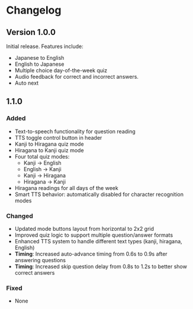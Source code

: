 # Changelog

## Version 1.0.0

Initial release. Features include:

- Japanese to English
- English to Japanese
- Multiple choice day-of-the-week quiz
- Audio feedback for correct and incorrect answers.
- Auto next

## 1.1.0

### Added
- Text-to-speech functionality for question reading
- TTS toggle control button in header
- Kanji to Hiragana quiz mode
- Hiragana to Kanji quiz mode
- Four total quiz modes:
  - Kanji → English
  - English → Kanji
  - Kanji → Hiragana
  - Hiragana → Kanji
- Hiragana readings for all days of the week
- Smart TTS behavior: automatically disabled for character recognition modes

### Changed
- Updated mode buttons layout from horizontal to 2x2 grid
- Improved quiz logic to support multiple question/answer formats
- Enhanced TTS system to handle different text types (kanji, hiragana, English)
- **Timing**: Increased auto-advance timing from 0.6s to 0.9s after answering questions
- **Timing**: Increased skip question delay from 0.8s to 1.2s to better show correct answers

### Fixed
- None
